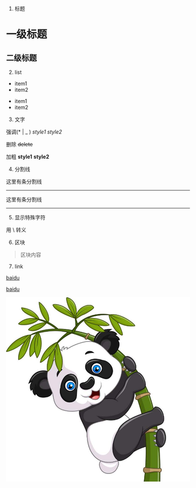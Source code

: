 1. 标题

# 一级标题

## 二级标题

2. list

-   item1
-   item2

*   item1
*   item2

3. 文字

强调(\* | \_ ) _style1_ _style2_

删除 ~~delete~~

加粗 **style1** **style2**

4. 分割线

这里有条分割线

---

这里有条分割线

---

5. 显示特殊字符

用 \ 转义

6. 区块

> 区块内容

7. link

[baidu](http://baidu.com/)

[baidu]: http://baidu.com/ "baidu"

[baidu]

![百度图片](./images/logo.jpg)
